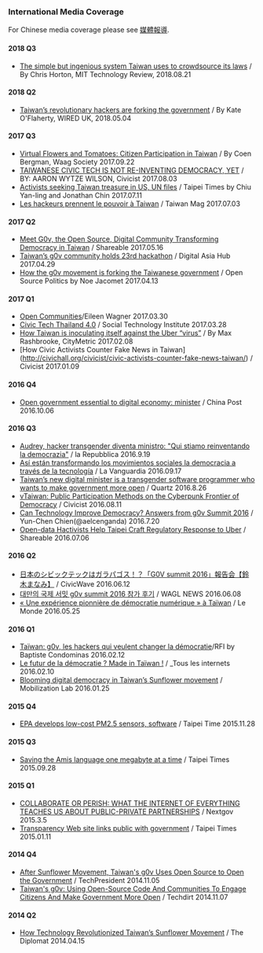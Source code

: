 ### International Media Coverage

For Chinese media coverage please see [媒體報導](http://g0v.tw/zh-TW/media.html).

#### 2018 Q3
* [The simple but ingenious system Taiwan uses to crowdsource its laws](https://www.technologyreview.com/s/611816/the-simple-but-ingenious-system-taiwan-uses-to-crowdsource-its-laws/) / By Chris Horton, MIT Technology Review, 2018.08.21

#### 2018 Q2
* [Taiwan’s revolutionary hackers are forking the government](http://www.wired.co.uk/article/taiwan-sunflower-revolution-audrey-tang-g0v) / By Kate O'Flaherty, WIRED UK, 2018.05.04

#### 2017 Q3
* [Virtual Flowers and Tomatoes: Citizen Participation in Taiwan](https://waag.org/nl/blog/virtual-flowers-and-tomatoes-citizen-participation-taiwan) / By Coen Bergman, Waag Society 2017.09.22
* [TAIWANESE CIVIC TECH IS NOT RE-INVENTING DEMOCRACY, YET](https://civichall.org/civicist/taiwanese-civic-tech-not-re-inventing-democracy-yet/) / BY: AARON WYTZE WILSON, Civicist 2017.08.03
* [Activists seeking Taiwan treasure in US, UN files](http://www.taipeitimes.com/News/front/archives/2017/07/11/2003674316) / Taipei Times 
by Chiu Yan-ling and Jonathan Chin 2017.07.11
* [Les hackeurs prennent le pouvoir à Taiwan](http://www.taiwanmag.net/2017/07/03/les-hackeurs-prennent-le-pouvoir-a-taiwan/) / Taiwan Mag 2017.07.03 

#### 2017 Q2
* [Meet G0v, the Open Source, Digital Community Transforming Democracy in Taiwan](http://www.shareable.net/blog/meet-g0v-the-open-source-digital-community-transforming-democracy-in-taiwan) / Shareable 2017.05.16
* [Taiwan’s g0v community holds 23rd hackathon](https://www.digitalasiahub.org/2017/04/29/taiwans-g0v-community-holds-23rd-hackathon/) / Digital Asia Hub 2017.04.29
* [How the g0v movement is forking the Taiwanese government](https://medium.com/open-source-politics/how-the-g0v-movement-is-forking-the-taiwanese-government-74b7cce0e92b) / Open Source Politics by Noe Jacomet 2017.04.13

#### 2017 Q1
* [Open Communities](http://bumble.blue/openness/taiwan/2017/03/30/g0v/)/Eileen Wagner 2017.03.30
* [Civic Tech Thailand 4.0](http://socialtech.or.th/post/civic-tech-thailand-4-0) / Social Technology Institute 2017.03.28
* [How Taiwan is inoculating itself against the Uber “virus”](http://www.citymetric.com/business/how-taiwan-inoculating-itself-against-uber-virus-2786) / By Max Rashbrooke, CityMetric 2017.02.08
* [How Civic Activists Counter Fake News in Taiwan] (http://civichall.org/civicist/civic-activists-counter-fake-news-taiwan/) / Civicist 2017.01.09

#### 2016 Q4

* [Open government essential to digital economy: minister](http://www.chinapost.com.tw/taiwan/business/2016/10/06/480286/Open-government.html) / China Post 2016.10.06

#### 2016 Q3

* [Audrey, hacker transgender diventa ministro: "Qui stiamo reinventando la democrazia"](http://www.repubblica.it/tecnologia/2016/09/19/news/l_hacker_transgender_di_taiwan_qui_stiamo_reinventando_la_democrazia_-148101656/?refresh_ce) / la Repubblica 2016.9.19
* [Así están transformando los movimientos sociales la democracia a través de la tecnología](http://www.lavanguardia.com/tecnologia/20160917/41364139386/movimientos-sociales-democracia-tecnologia.html) / 
La Vanguardia 2016.09.17
* [Taiwan’s new digital minister is a transgender software programmer who wants to make government more open](http://qz.com/767298/taiwans-new-digital-minister-is-a-transgender-software-programmer-who-wants-to-make-government-more-open/v) / Quartz 2016.8.26
* [vTaiwan: Public Participation Methods on the Cyberpunk Frontier of Democracy](http://civichall.org/civicist/vtaiwan-democracy-frontier/) / Civicist 2016.08.11
* [Can Technology Improve Democracy? Answers from g0v Summit 2016](http://medium.com/@aelcenganda/can-technology-improve-democracy-answers-from-g0v-summit-2016-db51a126e110#.1lljhbqac) / Yun-Chen Chien(@aelcenganda) 2016.7.20
* [Open-data Hactivists Help Taipei Craft Regulatory Response to Uber](http://www.shareable.net/blog/open-data-hactivists-help-taipei-craft-regulatory-response-to-uber) / Shareable 2016.07.06

#### 2016 Q2

* [日本のシビックテックはガラパゴス！？「G0V summit 2016」報告会【鈴木まなみ】](http://www.civicwave.jp/archives/52135261.html) / CivicWave 2016.06.12
* [대만의 국제 서밋 g0v summit 2016 참가 후기](https://medium.com/wagl-art/wagl-network-%EB%8C%80%EB%A7%8C%EC%9D%98-%EA%B5%AD%EC%A0%9C-%EC%84%9C%EB%B0%8B-g0v-summit-2016-%EC%B0%B8%EA%B0%80-%ED%9B%84%EA%B8%B0-9c253abc87c6) / WAGL NEWS 2016.06.08
* [« Une expérience pionnière de démocratie numérique » à Taïwan](http://www.lemonde.fr/idees/article/2016/05/25/une-experience-pionniere-de-democratie-numerique-a-taiwan_4926104_3232.html) / Le Monde 2016.05.25

#### 2016 Q1
* [Taïwan: g0v, les hackers qui veulent changer la démocratie](http://www.rfi.fr/hebdo/20161202-taiwan-hackers-gov-transparence-democratie-technologies)/RFI by Baptiste Condominas 2016.02.12
* [Le futur de la démocratie ? Made in Taïwan !](http://rue89.nouvelobs.com/2016/02/10/futur-democratie-made-in-taiwan-263140) / _Tous les internets 2016.02.10
* [Blooming digital democracy in Taiwan’s Sunflower movement](http://www.mobilisationlab.org/blooming-digital-democracy-taiwan-sunflower-movement/) / Mobilization Lab 2016.01.25

#### 2015 Q4

* [EPA develops low-cost PM2.5 sensors, software](http://www.taipeitimes.com/News/taiwan/archives/2015/11/28/2003633529) / Taipei Time 2015.11.28

#### 2015 Q3

* [Saving the Amis language one megabyte at a time](http://www.taipeitimes.com/News/feat/archives/2015/09/28/2003628753) / Taipei Times 2015.09.28

#### 2015 Q1
* [COLLABORATE OR PERISH: WHAT THE INTERNET OF EVERYTHING TEACHES US ABOUT PUBLIC-PRIVATE PARTNERSHIPS](http://www.nextgov.com/technology-news/tech-insider/2015/03/5-reflections-taiwan-and-australia-importance-public-private-partnerships/106998/) / Nextgov 2015.3.5
* [Transparency Web site links public with government](http://www.taipeitimes.com/News/taiwan/archives/2015/01/11/2003608980) / Taipei Times 2015.01.11

#### 2014 Q4
* [After Sunflower Movement, Taiwan's g0v Uses Open Source to Open the Government](http://techpresident.com/news/wegov/25339/sunflower-movement-g0v-taiwan-open-government) / TechPresident 2014.11.05
* [Taiwan's g0v: Using Open-Source Code And Communities To Engage Citizens And Make Government More Open](http://www.techdirt.com/articles/20141107/10025529078/taiwans-g0v-using-open-source-code-communities-to-engage-citizens-make-government-more-open.shtml) / Techdirt 2014.11.07

#### 2014 Q2

* [How Technology Revolutionized Taiwan’s Sunflower Movement](http://thediplomat.com/2014/04/how-technology-revolutionized-taiwans-sunflower-movement/2/) / The Diplomat 2014.04.15
